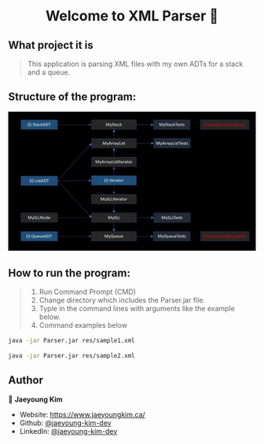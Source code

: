 <h1 align="center">Welcome to XML Parser 👋</h1>

## What project it is

> This application is parsing XML files with my own ADTs for a stack and a queue.

## Structure of the program:

![structur](https://github.com/Jaeyoung-Kim-Dev/Stack-and-Queue-ADTs/blob/main/img/ComponentsStructure.jpg?raw=true)

## How to run the program:

> 1.  Run Command Prompt (CMD)
> 2.  Change directory which includes the Parser.jar file.
> 3.  Typle in the command lines with arguments like the example below.
> 4.  Command examples below

```sh
java -jar Parser.jar res/sample1.xml
```

```sh
java -jar Parser.jar res/sample2.xml
```

## Author

👤 **Jaeyoung Kim**

- Website: https://www.jaeyoungkim.ca/
- Github: [@jaeyoung-kim-dev](https://github.com/jaeyoung-kim-dev)
- LinkedIn: [@jaeyoung-kim-dev](https://linkedin.com/in/https://www.linkedin.com/in/jaeyoung-kim-dev/)
